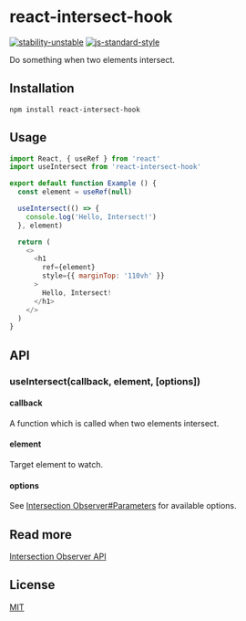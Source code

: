 # react-intersect-hook 

[![stability-unstable](https://img.shields.io/badge/stability-unstable-yellow.svg)](https://github.com/emersion/stability-badges#unstable) [![js-standard-style](https://img.shields.io/badge/code%20style-standard-brightgreen.svg)](http://standardjs.com)

Do something when two elements intersect. 

## Installation
`npm install react-intersect-hook`

## Usage

```javascript
import React, { useRef } from 'react'
import useIntersect from 'react-intersect-hook'

export default function Example () {
  const element = useRef(null)

  useIntersect(() => {
    console.log('Hello, Intersect!')
  }, element)

  return (
    <>
      <h1
        ref={element}
        style={{ marginTop: '110vh' }}
      >
        Hello, Intersect!
      </h1>
    </>
  )
}
```

## API

### useIntersect(callback, element, [options])

#### callback
A function which is called when two elements intersect.

#### element
Target element to watch.

#### options
See [Intersection Observer#Parameters](https://developer.mozilla.org/en-US/docs/Web/API/IntersectionObserver/IntersectionObserver#Parameters) for available options.

## Read more 
[Intersection Observer API](https://developer.mozilla.org/en-US/docs/Web/API/Intersection_Observer_API)

## License
[MIT](https://opensource.org/licenses/MIT)
